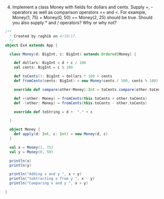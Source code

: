 4. Implement a class Money with fields for dollars and cents. Supply +, - operators as well as comparison operators == and <. For example, Money(1, 75) + Money(0, 50) == Money(2, 25) should be true. Should you also supply * and / operators? Why or why not?


```scala
/**
  * Created by raghib on 4/10/17.
  */
object Ex4 extends App {

  class Money(d: BigInt, c: BigInt) extends Ordered[Money] {

    def dollars: BigInt = d + c / 100
    val cents: BigInt = c % 100

    def toCents(): BigInt = dollars * 100 + cents
    def fromCents(cents: BigInt) = new Money(cents / 100, cents % 100)

    override def compare(other:Money):Int = toCents.compare(other.toCents)

    def +(other: Money) = fromCents(this.toCents + other.toCents)
    def -(other: Money) = fromCents(this.toCents - other.toCents)

    override def toString = d +  "." + c

  }

  object Money {
    def apply(d: Int, c: Int) = new Money(d, c)
  }

  val x = Money(1, 75)
  val y = Money(0, 50)

  println(x)
  println(y)

  println("Adding x and y ", x + y)
  println("Subtracting x from y ", x - y)
  println("Comparing x and y ", x > y)

}
```
